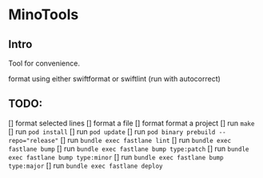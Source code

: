 # MinoTools

## Intro
Tool for convenience.

format using either swiftformat or swiftlint (run with autocorrect)

## TODO:
[] format selected lines
[] format a file
[] format format a project
[] run `make`
[] run `pod install`
[] run `pod update`
[] run `pod binary prebuild --repo="release"`
[] run `bundle exec fastlane lint`
[] run `bundle exec fastlane bump`
[] run `bundle exec fastlane bump type:patch`
[] run `bundle exec fastlane bump type:minor`
[] run `bundle exec fastlane bump type:major`
[] run `bundle exec fastlane deploy`
